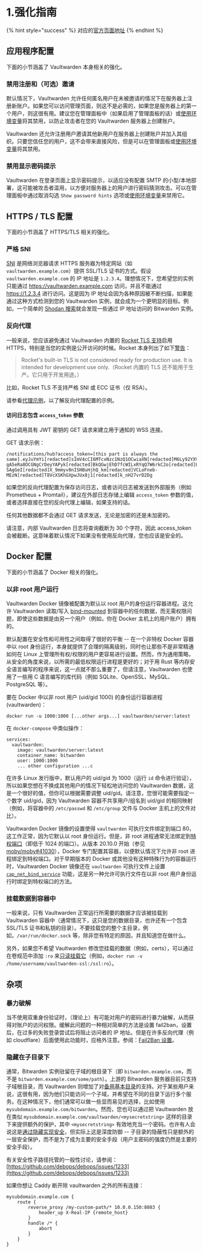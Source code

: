 # 1.强化指南

{% hint style="success" %}
对应的[官方页面地址](https://github.com/dani-garcia/vaultwarden/wiki/Hardening-Guide)
{% endhint %}

## 应用程序配置 <a href="#application-configuration" id="application-configuration"></a>

下面的小节涵盖了 Vaultwarden 本身相关的强化。

### 禁用注册和（可选）邀请 <a href="#disable-registration-and-optionally-invitations" id="disable-registration-and-optionally-invitations"></a>

默认情况下，Vaultwarden 允许任何匿名用户在未被邀请的情况下在服务器上注册新账户。如果您可以访问管理页面，则这不是必需的，如果您是服务器上的第一个用户，则这很有用。建议您在管理面板中（如果启用了管理面板的话）或[使用环境变量](../disable-registration-of-new-users.md)将其禁用，以防止攻击者在您的 Vaultwarden 服务器上创建账户。

Vaultwarden 还允许注册用户邀请其他新用户在服务器上创建账户并加入其组织。只要您信任您的用户，这不会带来直接风险，但是可以在管理面板或[使用环境变量](../disable-registration-of-new-users.md)将其禁用。

### 禁用显示密码提示 <a href="#disable-password-hint-display" id="disable-password-hint-display"></a>

Vaultwarden 在登录页面上显示密码提示，以适应没有配置 SMTP 的小型/本地部署，这可能被攻击者滥用，以方便对服务器上的用户进行密码猜测攻击。可以在管理面板中通过取消勾选 `Show password hints` 选项或[使用环境变量](../disable-registration-of-new-users.md)来禁用它。

## HTTPS / TLS 配置 <a href="#https-tls-configuration" id="https-tls-configuration"></a>

下面的小节涵盖了 HTTPS/TLS 相关的强化。

### 严格 SNI <a href="#strict-sni" id="strict-sni"></a>

[SNI](https://zh.wikipedia.org/wiki/%E6%9C%8D%E5%8A%A1%E5%99%A8%E5%90%8D%E7%A7%B0%E6%8C%87%E7%A4%BA) 是网络浏览器请求 HTTPS 服务器为特定网站（如 `vaultwarden.example.com`）提供 SSL/TLS 证书的方式。假设`vaultwarden.example.com` 的 IP 地址是 `1.2.3.4`。理想情况下，您希望您的实例只能通过 https://vaultwarden.example.com 访问，并且不能通过 https://1.2.3.4 进行访问。这是因为 IP 地址会因为各种原因被不断扫描，如果能通过这种方式检测到您的 Vaultwarden 实例，就会成为一个更明显的目标。例如，一个简单的 [Shodan 搜索](https://www.shodan.io/search?query=bitwarden)就会发现一些通过 IP 地址访问的 Bitwarden 实例。

### 反向代理 <a href="#reverse-proxying" id="reverse-proxying"></a>

一般来说，您应该避免通过 Vaultwarden 内置的 [Rocket TLS 支持](../../reverse-proxy/https/enabling-https.md)启用 HTTPS，特别是当您的实例是公开访问的时候。Rocket 本身列出了如下[警告](https://rocket.rs/v0.4/guide/configuration/#configuring-tls)：

> Rocket's built-in TLS is not considered ready for production use. It is intended for development use only.（Rocket 内置的 TLS 还不能用于生产。它只用于开发用途。）

比如，Rocket TLS 不支持严格 SNI 或 ECC 证书（仅 RSA）。

请参看[代理示例](../../reverse-proxy/proxy-examples.md)，以了解反向代理配置的示例。

#### 访问日志包含 `access_token` 参数 <a href="#access-logs-contain-access_token-parameter" id="access-logs-contain-access_token-parameter"></a>

通过调用具有 JWT 密钥的 GET 请求来建立用于通知的 WSS 连接。

GET 请求示例：

```
/notifications/hub?access_token=[this part is always the same].eyJuYmYi[redacted]sImV4cCI6MTcxNzc1NzQ1OCwiaXN[redacted]M6Ly92YXVsdC5zZWMuYXJwYXxsb2dpbiIsInN1YiI6ImY5YmVhN[redacted]tNGJjNS05MDY2LTQ3NjFlZmY4ND[redacted]sInByZW1pdW0iOnRydWU[redacted]JjaXBoZXIiLCJlbWFpbCI6ImNpc[redacted]ljdSIsImVtYWlsX3ZlcmlmaWVkIjp0cnVlLCJzc3RhbXAiOiJlZjM3[redacted]MjctODE2OS1hZTQ3NmFjNDc4MGQiLCJkZX[redacted]02ZTk3LTQ2N2M[redacted]jM3NmEiLCJzY29wZSI6WyJhcG[redacted]5lX2FjY2VzcyJdLCJhbXIiOlsiQXBwbGljY[redacted]hGDeCNdjTs1cOL2fV_OR96Sey-gA5eRa8OCGNgCrDeyYAPyk[redacted]BkQGwjEhD7fcWILxRYqQ7W6rkC2o[redacted]LB_nztpAgeRUbsPgsd3RNTWJDKdlH8aMf1[redacted]vB_doENJPeyaeMuEG85KqpAN2A[redacted]GeeCztxmQIe21PMtBG-SAgGeI[redacted]X_9mmyv0nISHBuHjhQ_km[redacted]VCLoFneb-MEzN[redacted]T8VcXSKhGXpwJUx8j1[redacted]k_nH27vrD2Dg
```

如果您的反向代理配置为保存访问日志，或者访问日志被发送到外部服务（例如 Prometheus + Promtail），建议在外部日志存储上编辑 `access_token` 参数的值，或者选择直接在您的反向代理上编辑，如果支持的话。

任何其他数据都不会通过 GET 请求发送，无论是加密的还是未加密的。

请注意，内部 Vaultwarden 日志将查询截断为 30 个字符，因此 access\_token 会被截断。这意味着默认情况下如果没有使用反向代理，您也应该是安全的。

## Docker 配置 <a href="#docker-configuration" id="docker-configuration"></a>

下面的小节涵盖了 Docker 相关的强化。

### 以非 root 用户运行 <a href="#run-as-a-non-root-user" id="run-as-a-non-root-user"></a>

Vaultwarden Docker 镜像被配置为默认以 root 用户的身份运行容器进程。这允许 Vaultwarden 读取/写入 [bind-mounted](https://docs.docker.com/storage/bind-mounts/) 到容器中的任何数据，而无需权限问题，即使这些数据是由另一个用户（例如，你在 Docker 主机上的用户账户）拥有的。

默认配置在安全性和可用性之间取得了很好的平衡 -- 在一个非特权 Docker 容器中以 root 身份运行，本身就提供了合理的隔离级别，同时也让那些不是非常精通如何在 Linux 上管理所有权/权限的用户更容易进行设置。然而，作为通用策略，从安全的角度来说，以所需的最低权限运行进程是更好的；对于用 Rust 等内存安全语言编写的程序来说，这一点就不那么重要了，但请注意，Vaultwarden 也使用了一些用 C 语言编写的库代码（例如 SQLite、OpenSSL、MySQL、PostgreSQL 等）。

要在 Docker 中以非 root 用户 (uid/gid 1000) 的身份运行容器进程 (vaultwarden)：

```shell
docker run -u 1000:1000 [...other args...] vaultwarden/server:latest
```

在 `docker-compose` 中类似操作：

```batch
services:
  vaultwarden:
    image: vaultwarden/server:latest
    container_name: bitwarden
    user: 1000:1000
    ... other configuration ...c
```

在许多 Linux 发行版中，默认用户的 uid/gid 为 1000（运行 `id` 命令进行验证），所以如果您想在不换成其他用户的情况下轻松地访问您的 Vaultwarden 数据，这是一个很好的值，但你可以根据需要调整 uid/gid。请注意，您很可能需要指定一个数字 uid/gid，因为 Vaultwarden 容器不共享用户/组名到 uid/gid 的相同映射（例如，将容器中的 `/etc/passwd` 和 `/etc/group` 文件与 Docker 主机上的文件对比）。

Vaultwarden Docker 镜像的设置使得 `vaultwarden` 可执行文件绑定到端口 80，这工作正常，因为它默认以 root 身份运行。但是，非 root 进程通常无法绑定到[特权端口](https://www.w3.org/Daemon/User/Installation/PrivilegedPorts.html)（即低于 1024 的端口）。从版本 20.10.0 开始（参见 [moby/moby#41030](https://github.com/moby/moby/pull/41030)），Docker 专门配置其容器，以便默认情况下允许非 root 进程绑定到特权端口。对于早期版本的 Docker 或其他没有这种特殊行为的容器运行时，Vaultwarden Docker 镜像还在 `vaultwarden` 可执行文件上设置 [`cap_net_bind_service`](https://man7.org/linux/man-pages/man7/capabilities.7.html) 功能，这是另一种允许可执行文件在以非 root 用户身份运行时绑定到特权端口的方法。

### 挂载数据到容器中 <a href="#mounting-data-into-the-container" id="mounting-data-into-the-container"></a>

一般来说，只有 Vaultwarden 正常运行所需要的数据才应该被挂载到 Vaultwarden 容器中（通常情况下，这只是您的数据目录，也许还有一个包含 SSL/TLS 证书和私钥的目录）。不要挂载您的整个主目录，例如，`/var/run/docker.sock` 等，除非您有特定的原因，并且知道您在做什么。

另外，如果您不希望 Vaultwarden 修改您挂载的数据（例如，certs），可以通过在卷规范中添加 `:ro` 来[只读挂载它](https://docs.docker.com/storage/bind-mounts/#use-a-read-only-bind-mount)（例如，`docker run -v /home/username/vaultwarden-ssl:/ssl:ro`）。

## 杂项 <a href="#miscellaneous" id="miscellaneous"></a>

### 暴力破解 <a href="#brute-force-mitigation" id="brute-force-mitigation"></a>

当不使用双重身份验证时，（理论上）有可能对用户的密码进行暴力破解，从而获得对账户的访问权限。缓解此问题的一种相对简单的方法是设置 fail2ban，设置后，在过多的失败登录尝试后将阻止访问者的 IP 地址。但是在许多反向代理（例如 cloudflare）后面使用此功能时，应格外注意。参阅：[Fail2Ban 设置](fail2ban-setup.md)。

### 隐藏在子目录下 <a href="#hiding-under-a-subdir" id="hiding-under-a-subdir"></a>

通常，Bitwarden 实例驻留在子域的根目录下（即 `bitwarden.example.com`，而不是 `bitwarden.example.com/some/path`）。上游的 Bitwarden 服务器目前只支持子域根目录，而 Vaultwarden 则增加了对[备用基本目录](../../reverse-proxy/using-an-alternate-base-dir-subdir-subpath.md)的支持。对于某些用户来说，这很有用，因为他们只能访问一个子域，并希望在不同的目录下运行多个服务。在这种情况下，他们通常可以做一些显而易见的选择，比如使用 `mysubdomain.example.com/bitwarden`。然而，您也可以通过把 Vaultwarden 放在类似 `mysubdomain.example.com/vaultwarden/<mysecretstring>` 这样的目录下来提供额外的保护，其中 `<mysecretstring>` 有效地充当一个密码。也许有人会说这是[通过隐藏实现安全](https://en.wikipedia.org/wiki/Security_through_obscurity)，但实际上这是深度防御 -- 子目录的隐蔽性只是额外的一层安全保护，而不是为了成为主要的安全手段（用户主密码的强度仍然是主要的安全手段）。

有关安全性子路径托管的一般性讨论，请参阅：[https://github.com/debops/debops/issues/1233](https://github.com/debops/debops/issues/1233)

如果你想让 Caddy 断开除 vaultwarden 之外的所有连接：

```nginx
mysubdomain.example.com {
	route {
		reverse_proxy /my-custom-path/* 10.0.0.150:8083 {
			header_up X-Real-IP {remote_host}
		}
		handle /* {
			abort
		}
	}
}
```
